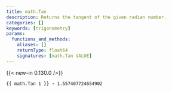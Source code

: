 ```yaml
---
title: math.Tan
description: Returns the tangent of the given radian number.
categories: []
keywords: [trigonometry]
params:
  functions_and_methods:
    aliases: []
    returnType: float64
    signatures: [math.Tan VALUE]
---
```


{{< new-in 0.130.0 />}}

```go-html-template
{{ math.Tan 1 }} → 1.557407724654902
```
